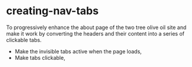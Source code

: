 # creating-nav-tabs
To progressively enhance the about page of the two tree olive oil site and make it work by converting the headers and their content into a series of clickable tabs.
- Make the invisible tabs active when the page loads,
- Make tabs clickable,
